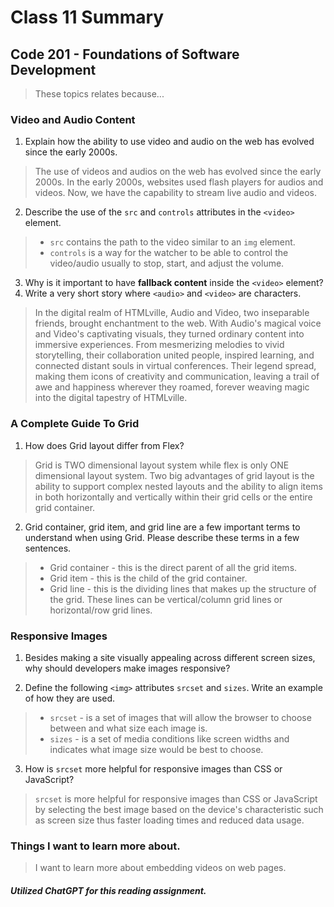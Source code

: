 # Class 11 Summary
## Code 201 - Foundations of Software Development

>  These topics relates because...

### Video and Audio Content
1. Explain how the ability to use video and audio on the web has evolved since the early 2000s.
> The use of videos and audios on the web has evolved since the early 2000s. In the early 2000s, websites used flash players for audios and videos. Now, we have the capability to stream live audio and videos.
2. Describe the use of the `src` and `controls` attributes in the `<video>` element.
> * `src` contains the path to the video similar to an `img` element.
> * `controls` is a way for the watcher to be able to control the video/audio usually to stop, start, and adjust the volume.
3. Why is it important to have **fallback content** inside the `<video>` element?
4. Write a very short story where `<audio>` and `<video>` are characters.
> In the digital realm of HTMLville, Audio and Video, two inseparable friends, brought enchantment to the web. With Audio's magical voice and Video's captivating visuals, they turned ordinary content into immersive experiences. From mesmerizing melodies to vivid storytelling, their collaboration united people, inspired learning, and connected distant souls in virtual conferences. Their legend spread, making them icons of creativity and communication, leaving a trail of awe and happiness wherever they roamed, forever weaving magic into the digital tapestry of HTMLville.

### A Complete Guide To Grid
1. How does Grid layout differ from Flex?
> Grid is TWO dimensional layout system while flex is only ONE dimensional layout system. Two big advantages of grid layout is the ability to support complex nested layouts and the ability to align items in both horizontally and vertically within their grid cells or the entire grid container.
2. Grid container, grid item, and grid line are a few important terms to understand when using Grid. Please describe these terms in a few sentences.
> * Grid container - this is the direct parent of all the grid items.
> * Grid item - this is the child of the grid container.
> * Grid line - this is the dividing lines that makes up the structure of the grid. These lines can be vertical/column grid lines or horizontal/row grid lines.

### Responsive Images
1. Besides making a site visually appealing across different screen sizes, why should developers make images responsive?
> 
2. Define the following `<img>` attributes `srcset` and `sizes`. Write an example of how they are used.
> * `srcset` -  is a set of images that will allow the browser to choose between and what size each image is.
> * `sizes` - is a set of media conditions like screen widths and indicates what image size would be best to choose.
3. How is `srcset` more helpful for responsive images than CSS or JavaScript?
> `srcset` is more helpful for responsive images than CSS or JavaScript by selecting the best image based on the device's characteristic such as screen size thus faster loading times and reduced data usage.

### Things I want to learn more about.
> I want to learn more about embedding videos on web pages.

##### Utilized ChatGPT for this reading assignment.
